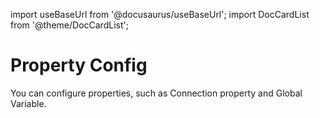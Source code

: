 import useBaseUrl from '@docusaurus/useBaseUrl';
import DocCardList from '@theme/DocCardList';

# Property Config

You can configure properties, such as Connection property and Global Variable.

<DocCardList />